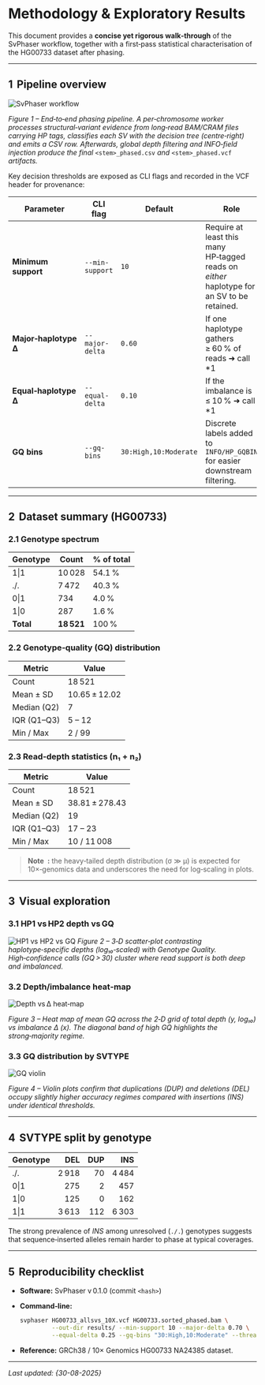 # Methodology & Exploratory Results

This document provides a **concise yet rigorous walk‑through** of the SvPhaser workflow, together with a first‑pass statistical characterisation of the HG00733 dataset after phasing.

---

## 1  Pipeline overview

![SvPhaser workflow](result_images/methodology_diagram.png)

*Figure 1 – End‑to‑end phasing pipeline.  A per‑chromosome worker processes structural‑variant evidence from long‑read BAM/CRAM files carrying HP tags, classifies each SV with the decision tree (centre‑right) and emits a CSV row.  Afterwards, global depth filtering and INFO‑field injection produce the final* `<stem>_phased.csv` *and* `<stem>_phased.vcf` *artifacts.*

Key decision thresholds are exposed as CLI flags and recorded in the VCF header for provenance:

| Parameter             | CLI flag        | Default               | Role                                                                                       |              |       |
| --------------------- | --------------- | --------------------- | ------------------------------------------------------------------------------------------ | ------------ | ----- |
| **Minimum support**   | `--min-support` | `10`                  | Require at least this many HP‑tagged reads on *either* haplotype for an SV to be retained. |              |       |
| **Major‑haplotype Δ** | `--major-delta` | `0.60`                | If one haplotype gathers ≥ 60 % of reads ➜ call \*1                                        |  0\* or \*0  |  1\*. |
| **Equal‑haplotype Δ** | `--equal-delta` | `0.10`                | If the imbalance is ≤ 10 % ➜ call \*1                                                      |  1\*.        |       |
| **GQ bins**           | `--gq-bins`     | `30:High,10:Moderate` | Discrete labels added to `INFO/HP_GQBIN` for easier downstream filtering.                  |              |       |

---

## 2  Dataset summary (HG00733)

### 2.1 Genotype spectrum

| Genotype  | Count      | % of total |
| --------- | ---------- | ---------- |
| 1\|1      | 10 028     | 54.1 %     |
| ./.       | 7 472      | 40.3 %     |
| 0\|1      | 734        | 4.0 %      |
| 1\|0      | 287        | 1.6 %      |
| **Total** | **18 521** | 100 %      |

### 2.2 Genotype‑quality (GQ) distribution

| Metric      | Value         |
| ----------- | ------------- |
| Count       | 18 521        |
| Mean ± SD   | 10.65 ± 12.02 |
| Median (Q2) | 7             |
| IQR (Q1–Q3) | 5 – 12        |
| Min / Max   | 2 / 99        |

### 2.3 Read‑depth statistics (n₁ + n₂)

| Metric      | Value          |
| ----------- | -------------- |
| Count       | 18 521         |
| Mean ± SD   | 38.81 ± 278.43 |
| Median (Q2) | 19             |
| IQR (Q1–Q3) | 17 – 23        |
| Min / Max   | 10 / 11 008    |

> **Note :** the heavy‑tailed depth distribution (σ ≫ μ) is expected for 10×‑genomics data and underscores the need for log‑scaling in plots.

---

## 3  Visual exploration

### 3.1 HP1 vs HP2 depth vs GQ

![HP1 vs HP2 vs GQ](result_images/3d_scatter_HP1_vs_HP2_depth_vs_Genotype_Quality(HG00733).png)
*Figure 2 – 3‑D scatter‑plot contrasting haplotype‑specific depths (log₁₀‑scaled) with Genotype Quality.  High‑confidence calls (GQ > 30) cluster where read support is both deep and imbalanced.*

### 3.2 Depth/imbalance heat‑map

![Depth vs Δ heat‑map](result_images/heatmap_imbalance_vs_depth_with_GQ_contours(HG00733).png)

*Figure 3 – Heat map of mean GQ across the 2‑D grid of total depth (y, log₁₀) vs imbalance Δ (x).  The diagonal band of high GQ highlights the strong‑majority regime.*

### 3.3 GQ distribution by SVTYPE

![GQ violin](result_images/violin_plot_GQ_by_SVTYPE(HG00733).png)

*Figure 4 – Violin plots confirm that duplications (DUP) and deletions (DEL) occupy slightly higher accuracy regimes compared with insertions (INS) under identical thresholds.*

---

## 4  SVTYPE split by genotype

| Genotype |   DEL | DUP |   INS |
| -------- | ----: | --: | ----: |
| ./.      | 2 918 |  70 | 4 484 |
| 0\|1     |   275 |   2 |   457 |
| 1\|0     |   125 |   0 |   162 |
| 1\|1     | 3 613 | 112 | 6 303 |

The strong prevalence of *INS* among unresolved (`./.`) genotypes suggests that sequence‑inserted alleles remain harder to phase at typical coverages.

---

## 5  Reproducibility checklist

* **Software:** SvPhaser v 0.1.0 (commit `<hash>`)
* **Command‑line:**

  ```bash
  svphaser HG00733_allsvs_10X.vcf HG00733.sorted_phased.bam \
           --out-dir results/ --min-support 10 --major-delta 0.70 \
           --equal-delta 0.25 --gq-bins "30:High,10:Moderate" --threads 12
  ```
* **Reference:** GRCh38 / 10× Genomics HG00733 NA24385 dataset.

---

*Last updated: {30-08-2025}*
